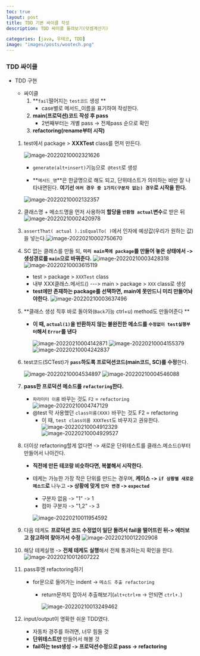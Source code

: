 ```yaml
---
toc: true
layout: post
title: TDD 기본 싸이클 작성
description: TDD 싸이클 돌려보기(덧셈계산기)

categories: [java, 우테코, TDD]
image: "images/posts/wootech.png"
---
```



### TDD 싸이클

- TDD 구현

    - 싸이클
      1. **`fail`떨어지는 `test코드` 생성 **
         - case별로 메서드_이름을 표기하여 작성한다.
      2. **main(프로덕션)코드 작성 후 pass**
         - 2번째부터는 개별 pass -> 전체pass 순으로 확인
      3. **refactoring(rename부터 시작)**

    1. test에서 package >  **XXXTest** class를 먼저 만든다.

        ![image-20220210002321626](https://raw.githubusercontent.com/is3js/screenshots/main/image-20220210002321626.png)

        - `generate(alt+insert)`기능으로` @test`로 생성

        - **`메서드_명`**은 한글명으로 해도 되고, 단위테스트가 의미하는 바만 잘 나타내면된다. **여기선 `여러 경우 중 1가지(구분자 없는) 경우`로 시작을 한다.**

        ![image-20220210002132357](https://raw.githubusercontent.com/is3js/screenshots/main/image-20220210002132357.png)

    2. 클래스명 + 메소드명을 먼저 사용하여 **할당을 `반환형 actual`변수**로 받은 뒤
        ![image-20220210002420978](https://raw.githubusercontent.com/is3js/screenshots/main/image-20220210002420978.png)

    3. `assertThat( actual ).isEqualTo( )`에서 인자에 예상값(우리가 원하는 값)을 넣는다.![image-20220210002750670](https://raw.githubusercontent.com/is3js/screenshots/main/image-20220210002750670.png)

        

    4. SC 없는 클래스를 만들 되, **`미리 main쪽에 package`를 만들어 놓은 상태에서 ->  생성경로를 `main`으로 바꿔준다.**
        ![image-20220210003428318](https://raw.githubusercontent.com/is3js/screenshots/main/image-20220210003428318.png)
        	![image-20220210003615119](https://raw.githubusercontent.com/is3js/screenshots/main/image-20220210003615119.png)

        - test > package > `XXXTest`  class
        - 내부 XXX클래스.메서드() ---> main > package > `XXX` class로 생성
        - **test에만 존재하는 package를 선택하면, main에 못만드니 미리 만들어놔야한다.**
            ![image-20220210003637496](https://raw.githubusercontent.com/is3js/screenshots/main/image-20220210003637496.png)

    5. **클래스 생성 직후 바로 돌아와(`Back`기능 ctrl+u) method도 만들어준다 **

        - **이 때, `actual(1)`을 반환하지 않는 불완전한 메소드를 `수정없이 test실행부터`해서 `Error`를 낸다** 

            ![image-20220210004142871](https://raw.githubusercontent.com/is3js/screenshots/main/image-20220210004142871.png)
            ![image-20220210004155379](https://raw.githubusercontent.com/is3js/screenshots/main/image-20220210004155379.png)
            ![image-20220210004242837](https://raw.githubusercontent.com/is3js/screenshots/main/image-20220210004242837.png)

    6. test코드(SCTest)가  **`pass`하도록 프로덕션코드(main코드, SC)를 수정**한다.

        ![image-20220210004534897](https://raw.githubusercontent.com/is3js/screenshots/main/image-20220210004534897.png)
        ![image-20220210004546088](https://raw.githubusercontent.com/is3js/screenshots/main/image-20220210004546088.png)

    7. **pass한 프로덕션 메소드를 `refactoring`한다.**

        - `파라미터 이름` 바꾸는 것도 `F2` = `refactoring`
            ![image-20220210004747129](https://raw.githubusercontent.com/is3js/screenshots/main/image-20220210004747129.png)
        - @test 막 사용했던 `class이름(XXX)` 바꾸는 것도 F2 = refactoring
            - 이 때, `test class이름 XXXTest`도 바꾸자고 권유한다.
                ![image-20220210004912329](https://raw.githubusercontent.com/is3js/screenshots/main/image-20220210004912329.png)
                ![image-20220210004929527](https://raw.githubusercontent.com/is3js/screenshots/main/image-20220210004929527.png)

    8. 더이상 refactoring할게 없다면 -> 새로운 단위테스트를 클래스.메소드()부터 만들어서 나아간다.

        - **직전에 만든 테코랑 비슷하다면, 복붙해서 시작한다.**

        - 테케는 가능한 가장 작은 단위를 만드는 경우며,  **케이스 -> `if 상황별 새로운 메소드`로** 나누고 **-> 상황에 맞게 `인자 변경` -> `expected`** 

            - 구분자 없음 -> "1" -> 1
            - 컴마 구분자 ->  "1,2" -> 3

            ![image-20220210011954592](https://raw.githubusercontent.com/is3js/screenshots/main/image-20220210011954592.png)

    9. 다음 테케도 **프로덕션 코드 수정없이 일단 돌려서 fail을 떨어뜨린 뒤-> 에러보고 참고하여 찾아가서 수정**
        ![image-20220210012202908](https://raw.githubusercontent.com/is3js/screenshots/main/image-20220210012202908.png)

    10. 해당 테케실행 -> **전체 테케도 실행**해서 전체 통과하는지 확인을 한다.
        ![image-20220210012607222](https://raw.githubusercontent.com/is3js/screenshots/main/image-20220210012607222.png)

    11. pass후엔 refactoring하기

        - for문으로 들어가는 indent -> `메소드 추출 refactoring`

            -  return문까지 잡아서 추출해보기(`alt+ctrl+m` -> 안되면 `ctrl+.`)

                ![image-20220210013249462](https://raw.githubusercontent.com/is3js/screenshots/main/image-20220210013249462.png)

    12. input/output이 명확한 쉬운 TDD였다.

        - 자동차 경주를 하려면, 너무 힘들 것
        - **단위테스트만** 만들어서 해볼 것
        - **fail하는 test생성 -> 프로덕션수정으로 pass -> refactoring**

